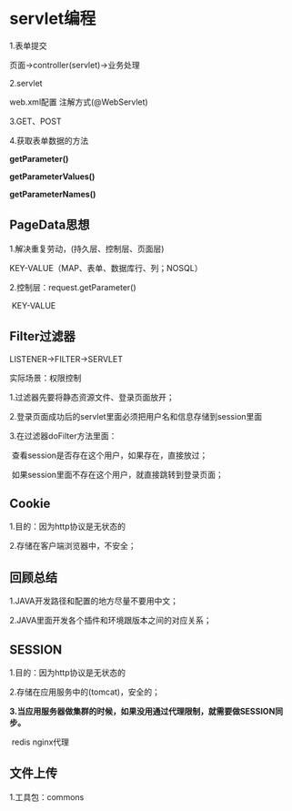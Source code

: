 # servlet编程

1.表单提交

  页面->controller(servlet)->业务处理

2.servlet

  web.xml配置     注解方式(@WebServlet)

3.GET、POST

4.获取表单数据的方法

**getParameter()**

**getParameterValues()**

**getParameterNames()**



## PageData思想

1.解决重复劳动，(持久层、控制层、页面层)

KEY-VALUE（MAP、表单、数据库行、列；NOSQL）

 2.控制层：request.getParameter()

​                  KEY-VALUE



## Filter过滤器

LISTENER->FILTER->SERVLET



实际场景：权限控制

1.过滤器先要将静态资源文件、登录页面放开；

2.登录页面成功后的servlet里面必须把用户名和信息存储到session里面

3.在过滤器doFilter方法里面：

​    查看session是否存在这个用户，如果存在，直接放过；

​    如果session里面不存在这个用户，就直接跳转到登录页面；



## Cookie

1.目的：因为http协议是无状态的

2.存储在客户端浏览器中，不安全；



## 回顾总结

1.JAVA开发路径和配置的地方尽量不要用中文；

2.JAVA里面开发各个插件和环境跟版本之间的对应关系；



## SESSION

1.目的：因为http协议是无状态的

2.存储在应用服务中的(tomcat)，安全的；

**3.当应用服务器做集群的时候，如果没用通过代理限制，就需要做SESSION同步。**

​    redis   nginx代理





## 文件上传

1.工具包：commons